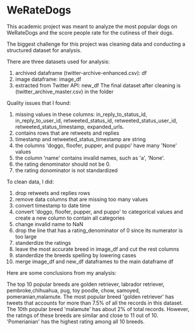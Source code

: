 # WeRateDogs

This academic project was meant to analyze the most popular dogs on WeRateDogs and the score people rate for the cutiness of their dogs. 

The biggest challenge for this project was cleaning data and conducting a structured dataset for analysis. 

There are three datasets used for analysis: 
1. archived dataframe (twitter-archive-enhanced.csv): df
2. image dataframe: image_df
3. extracted from Twitter API: new_df
The final dataset after cleaning is (twitter_archive_master.csv) in the folder

Quality issues that I found:
1. missing values in these columns: in_reply_to_status_id, in_reply_to_user_id, retweeted_status_id, retweeted_status_user_id, retweeted_status_timestamp, expanded_urls.
2. contains rows that are retweets and replies
3. timestamp and retweeted_status_timestamp are string
4. the columns 'doggo, floofer, pupper, and puppo' have many 'None' values
5. the column 'name' contains invalid names, such as 'a', 'None'.
6. the rating denominator should not be 0.
7. the rating donominator is not standardized

To clean data, I did:
1. drop retweets and replies rows
2. remove data columns that are missing too many values
3. convert timestamp to date time
4. convert 'doggo, floofer, pupper, and puppo' to categorical values and create a new column to contain all categories
5. change invalid name to NaN
6. drop the line that has a rating_denominator of 0 since its numerator is too large
7. standerdize the ratings
8. leave the most accurate breed in image_df and cut the rest columns
9. standerdize the breeds spelling by lowering cases
10. merge image_df and new_df dataframes to the main dataframe df

Here are some conclusions from my analysis:

The top 10 popular breeds are golden retriever, labrador retriever, pembroke,chihuahua, pug, toy poodle, chow, samoyed, pomeranian,malamute.
The most popular breed 'golden retriever' has tweets that accounts for more than 7.5% of all the records in this dataset. The 10th popular breed 'malamute' has about 2% of total records.
However, the ratings of these breeds are similar and close to 11 out of 10. 'Pomerianian' has the highest rating among all 10 breeds.
